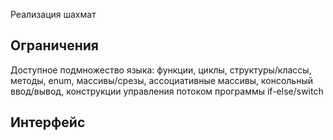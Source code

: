 Реализация шахмат

## Ограничения
Доступное подмножество языка: функции, циклы, структуры/классы, методы, enum, массивы/срезы, ассоциативные массивы, консольный ввод/вывод, конструкции управления потоком программы if-else/switch

## Интерфейс
```go

```